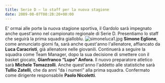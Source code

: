 ```yaml
---
title: Serie D – lo staff per la nuova stagione
date: 2009-08-07T08:28:20+00:00
---
```

E' ormai alle porte la nuova stagione sportiva, il Gardolo sarà impegnato anche quest'anno nel campionato regionale di Serie D. Presentiamo lo staff che seguirà la prima squadra gialloblu. ![simoneluca1.jpg](http://www.basketgardolo.it/wp-content/uploads/2009/08/simoneluca1.jpg) **Simone Eglione**, come annunciato giorni fa, sarà anche quest'anno l'allenatore, affiancato da **Luca Caracristi**, già allenatore nelle giovanili. Continuerà a seguire la squadra come Team Manager, dopo la sua decisione di smettere con il basket giocato, **Gianfranco “Lupo” Anfora**. Il nuovo preparatore atletico sarà **Michele Tomazzolli**. Anche quest'anno l'addetto alle statistiche sarà **Tullio Zatelli**, che da anni “da i numeri” alla prima squadra. Confermato come dirigente responsabile **Paolo Nicoletti**.